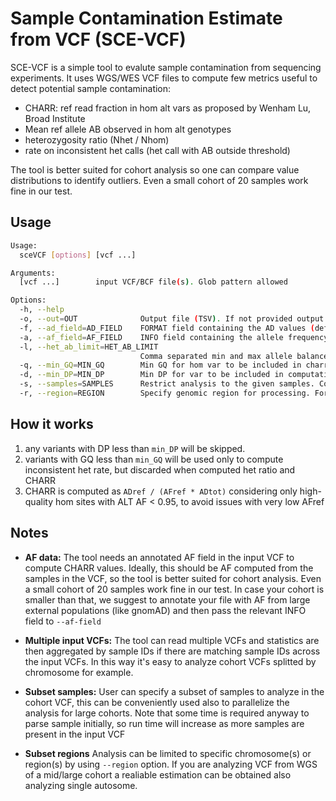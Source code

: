 # Sample Contamination Estimate from VCF (SCE-VCF)

SCE-VCF is a simple tool to evalute sample contamination from sequencing experiments. It uses WGS/WES VCF files to compute few metrics useful to detect potential sample contamination:

- CHARR: ref read fraction in hom alt vars as proposed by Wenham Lu, Broad Institute
- Mean ref allele AB observed in hom alt genotypes
- heterozygosity ratio (Nhet / Nhom)
- rate on inconsistent het calls (het call with AB outside threshold)

The tool is better suited for cohort analysis so one can compare value distributions to identify outliers. Even a small cohort of 20 samples work fine in our test.

## Usage

```bash
Usage:
  sceVCF [options] [vcf ...]

Arguments:
  [vcf ...]        input VCF/BCF file(s). Glob pattern allowed

Options:
  -h, --help
  -o, --out=OUT              Output file (TSV). If not provided output to stdout
  -f, --ad_field=AD_FIELD    FORMAT field containing the AD values (default: AD)
  -a, --af_field=AF_FIELD    INFO field containing the allele frequency (default: AF)
  -l, --het_ab_limit=HET_AB_LIMIT
                             Comma separated min and max allele balance accepted for het calls (default: 0.25,0.75)
  -q, --min_GQ=MIN_GQ        Min GQ for hom var to be included in charr computation (default: 20)
  -d, --min_DP=MIN_DP        Min DP for var to be included in computation (default: 20)
  -s, --samples=SAMPLES      Restrict analysis to the given samples. Comma separated list or file wiht one sample per line
  -r, --region=REGION        Specify genomic region for processing. Format is chr[:start-end]. Comma-separated list of regions or file with 1 region per line.
```

## How it works

1. any variants with DP less than `min_DP` will be skipped.
2. variants with GQ less than `min_GQ` will be used only to compute inconsistent het rate, but discarded when computed het ratio and CHARR
3. CHARR is computed as `ADref / (AFref * ADtot)` considering only high-quality hom sites with ALT AF < 0.95, to avoid issues with very low AFref

## Notes

- **AF data:** The tool needs an annotated AF field in the input VCF to compute CHARR values. Ideally, this should be AF computed from the samples in the VCF, so the tool is better suited for cohort analysis. Even a small cohort of 20 samples work fine in our test. In case your cohort is smaller than that, we suggest to annotate your file with AF from large external populations (like gnomAD) and then pass the relevant INFO field to `--af-field`

- **Multiple input VCFs:** The tool can read multiple VCFs and statistics are then aggregated by sample IDs if there are matching sample IDs across the input VCFs. In this way it's easy to analyze cohort VCFs splitted by chromosome for example.

- **Subset samples:** User can specify a subset of samples to analyze in the cohort VCF, this can be conveniently used also to parallelize the analysis for large cohorts. Note that some time is required anyway to parse sample initially, so run time will increase as more samples are present in the input VCF

- **Subset regions** Analysis can be limited to specific chromosome(s) or region(s) by using `--region` option. If you are analyzing VCF from WGS of a mid/large cohort a realiable estimation can be obtained also analyzing single autosome.
